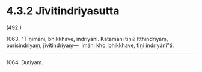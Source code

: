 

# 4.3.2 Jīvitindriyasutta




(492.)

1063\. “Tīṇimāni, bhikkhave, indriyāni. Katamāni tīṇi? Itthindriyaṃ, purisindriyaṃ, jīvitindriyaṃ—  imāni kho, bhikkhave, tīṇi indriyānī”ti.

---

1064\. Dutiyaṃ.





